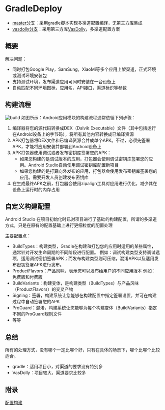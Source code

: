# GradleDeploy

* [master分支](https://github.com/BladeCode/GradleDeploy/tree/master)：采用gradle脚本实现多渠道配置编译，无第三方库集成
* [vasdolly分支](https://github.com/BladeCode/GradleDeploy/tree/vasdolly)：采用第三方库[VasDolly](https://github.com/Tencent/VasDolly)，多渠道配置方案

## 概要
解决问题：

* 同时打包Google Play，SamSung，XiaoMi等多个应用上架渠道，正式环境或测试环境安装包
* 支持测试环境，发布渠道应用可同时安装在一台设备上
* 自动匹配不同环境图标，应用名，API接口，渠道标识等参数

## 构建流程
![build](https://developer.android.google.cn/images/tools/studio/build-process_2x.png)
如图所示：Android应用模块的构建流程通常依循下列步骤：
1. 编译器将您的源代码转换成DEX（Dalvik Executable）文件（其中包括运行在Android设备上的字节码），将所有其他内容转换成已编译资源
2. APK打包器将DEX文件和已编译资源合并成单个APK。不过，必须先签署APK，才能将应用安装并部署到Android设备上
3. APK打包器使用调试或者发布密钥库签署您的APK：
    * 如果您构建的是调试版本的应用，打包器会使用调试密钥库签署您的应用。Android Studio自动使用调试密钥库配置新项目
    * 如果您构建的是打算向外发布的应用，打包器会使用发布密钥库签署您的应用。需要开发人员创建发布密钥库
4. 在生成最终APK之前，打包器会使用zipalign工具对应用进行优化，减少其在设备上运行时的内存占用

## 自定义构建配置
Android Studio 在项目初始化时已对项目进行了基础的构建配置，所谓的多渠道方式，只是在原有的配置基础上进行更细粒度的配置处理

主要配置点：
* BuildTypes：构建类型，Gradle在构建和打包您的应用时适用的某些属性，通常针对开发生命周期的不同阶段进行配置。
例如：调试构建类型支持调试选项，适用调试密钥签署APK；而发布构建类型则可压缩，混淆APK以及适用发布密钥签署APK进行发布。
* ProductFlavors：产品风味，表示您可以发布给用户的不同应用版本
例如：免费版和付费版
* BuildVariants：构建变体，是构建类型（BuildTypes）与产品风味（ProductFlavors）的交叉产物
* Signing：签署，构建系统让您能够在构建配置中指定签署设置，并可在构建过程中自动签署您的APK
* ProGuard：混淆，构建系统让您能够为每个构建变体（BuildVariants）指定不同的ProGuard规则文件
* 等等

## 总结
所有的处理方式，没有哪个一定比哪个好，只有在具体的场景下，哪个比哪个比较适合。

* gradle：适用项目小，对渠道的要求没有特别多
* VasDolly：项目较大，渠道要求比较多

## 附录
[配置构建](https://developer.android.google.cn/studio/build/)